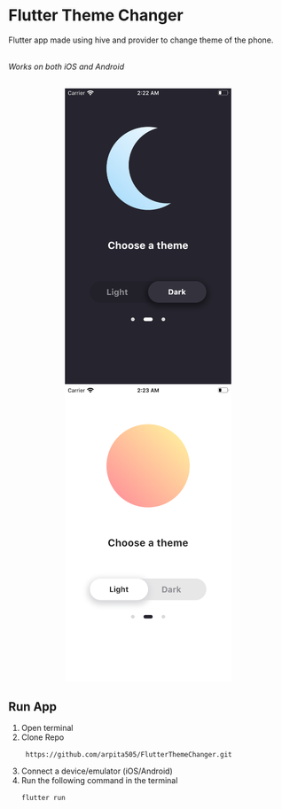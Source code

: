 # Flutter Theme Changer

Flutter app made using hive and provider to change theme of the phone.
<br><br>

*Works on both iOS and Android*
<br><br>


<p align = "center" ><img src="readme_images/dark.png" width = "300"/>
<img src="readme_images/light.png" width = "300" />
  </p>

## Run App
1. Open terminal
2. Clone Repo 
    ```
     https://github.com/arpita505/FlutterThemeChanger.git
     ```
3. Connect a device/emulator (iOS/Android)
4. Run the following command in the terminal 
     ```
     flutter run
     ```
     
